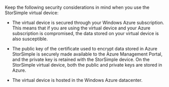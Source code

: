 <!--v-sharos 10/13/2105 virtual device security-->

Keep the following security considerations in mind when you use the StorSimple virtual device:

- The virtual device is secured through your Windows Azure subscription. This means that if you are using the virtual device and your Azure subscription is compromised, the data stored on your virtual device is also susceptible.

- The public key of the certificate used to encrypt data stored in Azure StorSimple is securely made available to the Azure Management Portal, and the private key is retained with the StorSimple device. On the StorSimple virtual device, both the public and private keys are stored in Azure.

- The virtual device is hosted in the Windows Azure datacenter.

